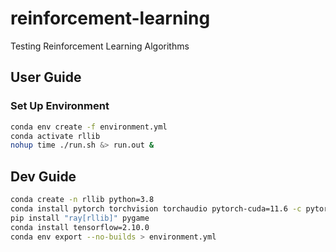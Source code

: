 # reinforcement-learning
Testing Reinforcement Learning Algorithms

## User Guide
### Set Up Environment
```bash
conda env create -f environment.yml
conda activate rllib
nohup time ./run.sh &> run.out &
```
## Dev Guide
```bash
conda create -n rllib python=3.8
conda install pytorch torchvision torchaudio pytorch-cuda=11.6 -c pytorch -c nvidia
pip install "ray[rllib]" pygame
conda install tensorflow=2.10.0
conda env export --no-builds > environment.yml
```